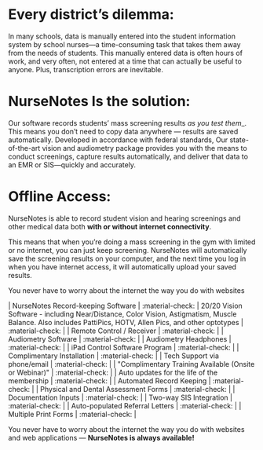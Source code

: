 # Every district’s dilemma:

In many schools, data is manually entered into the student information system by school nurses—a time-consuming task that takes them away from the needs of students.  This manually entered data is often hours of work, and very often, not entered at a time that can actually be useful to anyone.  Plus, transcription errors are inevitable.  

# NurseNotes Is the solution:

Our software records students’ mass screening results _as you test them__. This means you don’t need to copy data anywhere — results are saved automatically.  Developed in accordance with federal standards, Our state-of-the-art vision and audiometry package provides you with the means to conduct screenings, capture results automatically, and deliver that data to an EMR or SIS—quickly and accurately.

# Offline Access:

NurseNotes is able to record student vision and hearing screenings and other medical data both **with or without internet connectivity**.

This means that when you’re doing a mass screening in the gym with limited or no internet, you can just keep screening. NurseNotes will automatically save the screening results on your computer, and the next time you log in when you have internet access, it will automatically upload your saved results.

You never have to worry about the internet the way you do with websites 

| NurseNotes Record-keeping Software | :material-check: |
20/20 Vision Software - including Near/Distance, Color Vision, Astigmatism, Muscle Balance. Also includes PattiPics, HOTV, Allen Pics, and other optotypes	| :material-check: |
| Remote Control / Receiver	| :material-check: |
| Audiometry Software	| :material-check: |
| Audiometry Headphones	| :material-check: |
| iPad Control Software Program	| :material-check: |
| Complimentary Installation	| :material-check: |
| Tech Support via phone/email	| :material-check: |
| "Complimentary Training Available (Onsite or Webinar)"	| :material-check: |
| Auto updates for the life of the membership	| :material-check: |
| Automated Record Keeping 	| :material-check: |
| Physical and Dental Assessment Forms	| :material-check: |
| Documentation Inputs	| :material-check: |
| Two-way SIS Integration	| :material-check: |
| Auto-populated Referral Letters	| :material-check: |
| Multiple Print Forms	| :material-check: |

You never have to worry about the internet the way you do with websites and web applications — **NurseNotes is always available!**